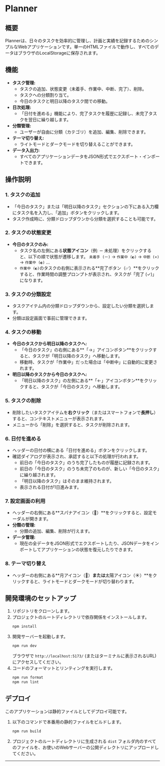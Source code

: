 # Planner

## 概要

Plannerは、日々のタスクを効率的に管理し、計画と実績を記録するためのシンプルなWebアプリケーションです。単一のHTMLファイルで動作し、すべてのデータはブラウザのLocalStorageに保存されます。

## 機能

-   **タスク管理:**
    -   タスクの追加、状態変更（未着手、作業中、中断、完了）、削除。
    -   タスクへの分類割り当て。
    -   今日のタスクと明日以降のタスク間での移動。
-   **日次処理:**
    -   「日付を進める」機能により、完了タスクを履歴に記録し、未完了タスクを翌日に繰り越します。
-   **分類管理:**
    -   ユーザーが自由に分類（カテゴリ）を追加、編集、削除できます。
-   **テーマ切り替え:**
    -   ライトモードとダークモードを切り替えることができます。
-   **データ入出力:**
    -   すべてのアプリケーションデータをJSON形式でエクスポート・インポートできます。

## 操作説明

### 1. タスクの追加

-   「今日のタスク」または「明日以降のタスク」セクションの下にある入力欄にタスク名を入力し、「追加」ボタンをクリックします。
-   タスク作成時に、分類ドロップダウンから分類を選択することも可能です。

### 2. タスクの状態変更

-   **今日のタスクのみ:**
    -   タスク名の左側にある**状態アイコン**（例: `ー` 未処理）をクリックすると、以下の順で状態が遷移します。
        `未着手 (ー)` → `作業中 (◐)` → `中断 (×)` → `作業中 (◐)` ...
    -   `作業中 (◐)`のタスクの右側に表示される**完了ボタン（✅）**をクリックすると、作業時間の調整プロンプトが表示され、タスクが「完了 (✓)」になります。

### 3. タスクの分類設定

-   タスクアイテム内の分類ドロップダウンから、設定したい分類を選択します。
-   分類は設定画面で事前に管理できます。

### 4. タスクの移動

-   **今日のタスクから明日以降のタスクへ:**
    -   「今日のタスク」の右側にある**「→」アイコンボタン**をクリックすると、タスクが「明日以降のタスク」へ移動します。
    -   移動時、タスクが「作業中」だった場合は「中断中」に自動的に変更されます。
-   **明日以降のタスクから今日のタスクへ:**
    -   「明日以降のタスク」の左側にある**「←」アイコンボタン**をクリックすると、タスクが「今日のタスク」へ移動します。

### 5. タスクの削除

-   削除したいタスクアイテムを**右クリック**（またはスマートフォンで**長押し**）すると、コンテキストメニューが表示されます。
-   メニューから「削除」を選択すると、タスクが削除されます。

### 6. 日付を進める

-   ヘッダーの日付の横にある「日付を進める」ボタンをクリックします。
-   確認ダイアログが表示され、承認すると以下の処理が行われます。
    -   前日の「今日のタスク」のうち完了したものが履歴に記録されます。
    -   前日の「今日のタスク」のうち未完了のものが、新しい「今日のタスク」に繰り越されます。
    -   「明日以降のタスク」はそのまま維持されます。
    -   表示される日付が1日進みます。

### 7. 設定画面の利用

-   ヘッダーの右側にある**スパナアイコン（🔧）**をクリックすると、設定モーダルが開きます。
-   **分類の管理:**
    -   分類の追加、編集、削除が行えます。
-   **データ管理:**
    -   現在の全データをJSON形式でエクスポートしたり、JSONデータをインポートしてアプリケーションの状態を復元したりできます。

### 8. テーマ切り替え

-   ヘッダーの右側にある**月アイコン（🌙）**または**太陽アイコン（☀️）**をクリックすると、ライトモードとダークモードが切り替わります。

## 開発環境のセットアップ

1.  リポジトリをクローンします。
2.  プロジェクトのルートディレクトリで依存関係をインストールします。
    ```bash
    npm install
    ```
3.  開発サーバーを起動します。
    ```bash
    npm run dev
    ```
    ブラウザで `http://localhost:5173/` (またはターミナルに表示されるURL) にアクセスしてください。
4.  コードのフォーマットとリンティングを実行します。
    ```bash
    npm run format
    npm run lint
    ```

## デプロイ

このアプリケーションは静的ファイルとしてデプロイ可能です。

1.  以下のコマンドで本番用の静的ファイルをビルドします。
    ```bash
    npm run build
    ```
2.  プロジェクトのルートディレクトリに生成される `dist` フォルダ内のすべてのファイルを、お使いのWebサーバーの公開ディレクトリにアップロードしてください。

---